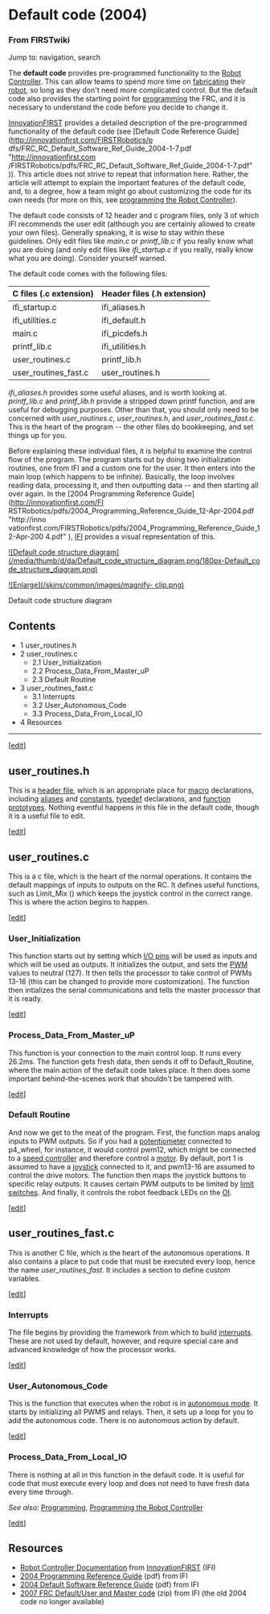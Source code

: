 # Default code (2004)

### From FIRSTwiki

Jump to: navigation, search

The **default code** provides pre-programmed functionality to the [Robot
Controller](/index.php/Robot_Controller "Robot Controller" ). This can allow
teams to spend more time on [fabricating](/index.php/Fabrication "Fabrication"
) their [robot](/index.php/Robot "Robot" ), so long as they don't need more
complicated control. But the default code also provides the starting point for
[programming](/index.php/Programming "Programming" ) the FRC, and it is
necessary to understand the code before you decide to change it.

[InnovationFIRST](/index.php/InnovationFIRST "InnovationFIRST" ) provides a
detailed description of the pre-programmed functionality of the default code
(see [Default Code Reference Guide](http://innovationfirst.com/FIRSTRobotics/p
dfs/FRC_RC_Default_Software_Ref_Guide_2004-1-7.pdf "http://innovationfirst.com
/FIRSTRobotics/pdfs/FRC_RC_Default_Software_Ref_Guide_2004-1-7.pdf" )). This
article does not strive to repeat that information here. Rather, the article
will attempt to explain the important features of the default code, and, to a
degree, how a team might go about customizing the code for its own needs (for
more on this, see [programming the Robot
Controller](/index.php/Programming_the_Robot_Controller "Programming the Robot
Controller" )).

The default code consists of 12 header and c program files, only 3 of which
IFI recommends the user edit (although you are certainly allowed to create
your own files). Generally speaking, it is wise to stay within these
guidelines. Only edit files like _main.c_ or _printf_lib.c_ if you really know
what you are doing (and only edit files like _ifi_startup.c_ if you really,
really know what you are doing). Consider yourself warned.

The default code comes with the following files:

C files (.c extension) |  Header files (.h extension)  
---|---  
ifi_startup.c |  ifi_aliases.h  
ifi_utilities.c |  ifi_default.h  
main.c |  ifi_picdefs.h  
printf_lib.c |  ifi_utilities.h  
user_routines.c |  printf_lib.h  
user_routines_fast.c |  user_routines.h  
  
_ifi_aliases.h_ provides some useful aliases, and is worth looking at.
_printf_lib.c_ and _printf_lib.h_ provide a stripped down printf function, and
are useful for debugging purposes. Other than that, you should only need to be
concerned with _user_routines.c_, _user_routines.h_, and
_user_routines_fast.c_. This is the heart of the program -- the other files do
bookkeeping, and set things up for you.

Before explaining these individual files, it is helpful to examine the control
flow of the program. The program starts out by doing two initialization
routines, one from IFI and a custom one for the user. It then enters into the
main loop (which happens to be infinite). Basically, the loop involves reading
data, processing it, and then outputting data -- and then starting all over
again. In the [2004 Programming Reference Guide](http://innovationfirst.com/FI
RSTRobotics/pdfs/2004_Programming_Reference_Guide_12-Apr-2004.pdf "http://inno
vationfirst.com/FIRSTRobotics/pdfs/2004_Programming_Reference_Guide_12-Apr-200
4.pdf" ), [IFI](/index.php/InnovationFIRST "InnovationFIRST" ) provides a
visual representation of this.

[![Default code structure
diagram](/media/thumb/d/da/Default_code_structure_diagram.png/180px-Default_co
de_structure_diagram.png)](/index.php/Image:Default_code_structure_diagram.png
"Default code structure diagram" )

[![Enlarge](/skins/common/images/magnify-
clip.png)](/index.php/Image:Default_code_structure_diagram.png "Enlarge" )

Default code structure diagram

## Contents

  * 1 user_routines.h
  * 2 user_routines.c
    * 2.1 User_Initialization
    * 2.2 Process_Data_From_Master_uP
    * 2.3 Default Routine
  * 3 user_routines_fast.c
    * 3.1 Interrupts
    * 3.2 User_Autonomous_Code
    * 3.3 Process_Data_From_Local_IO
  * 4 Resources  
---  
  
[[edit](/index.php?title=Default_code_%282004%29&action=edit&section=1 "Edit
section: user_routines.h" )]

## user_routines.h

This is a [header file](/index.php?title=Header_file&action=edit "Header file"
), which is an appropriate place for
[macro](/index.php?title=Macro&action=edit "Macro" ) declarations, including
[aliases](/index.php?title=Aliases&action=edit "Aliases" ) and
[constants](/index.php?title=Constants&action=edit "Constants" ),
[typedef](/index.php?title=Typedef&action=edit "Typedef" ) declarations, and
[function prototypes](/index.php?title=Function_prototypes&action=edit
"Function prototypes" ). Nothing eventful happens in this file in the default
code, though it is a useful file to edit.

[[edit](/index.php?title=Default_code_%282004%29&action=edit&section=2 "Edit
section: user_routines.c" )]

## user_routines.c

This is a c file, which is the heart of the normal operations. It contains the
default mappings of inputs to outputs on the RC. It defines useful functions,
such as Limit_Mix () which keeps the joystick control in the correct range.
This is where the action begins to happen.

[[edit](/index.php?title=Default_code_%282004%29&action=edit&section=3 "Edit
section: User_Initialization" )]

### User_Initialization

This function starts out by setting which [I/O
pins](/index.php?title=I/O_pins&action=edit "I/O pins" ) will be used as
inputs and which will be used as outputs. It initializes the output, and sets
the [PWM](/index.php/PWM "PWM" ) values to neutral (127). It then tells the
processor to take control of PWMs 13-16 (this can be changed to provide more
customization). The function then intializes the serial communications and
tells the master processor that it is ready.

[[edit](/index.php?title=Default_code_%282004%29&action=edit&section=4 "Edit
section: Process_Data_From_Master_uP" )]

### Process_Data_From_Master_uP

This function is your connection to the main control loop. It runs every
26.2ms. The function gets fresh data, then sends it off to Default_Routine,
where the main action of the default code takes place. It then does some
important behind-the-scenes work that shouldn't be tampered with.

[[edit](/index.php?title=Default_code_%282004%29&action=edit&section=5 "Edit
section: Default Routine" )]

### Default Routine

And now we get to the meat of the program. First, the function maps analog
inputs to PWM outputs. So if you had a
[potentiometer](/index.php/Potentiometer "Potentiometer" ) connected to
p4_wheel, for instance, it would control pwm12, which might be connected to a
[speed controller](/index.php/Victor_884 "Victor 884" ) and therefore control
a [motor](/index.php/Motor "Motor" ). By default, port 1 is assumed to have a
[joystick](/index.php/Joystick "Joystick" ) connected to it, and pwm13-16 are
assumed to control the drive motors. The function then maps the joystick
buttons to specific relay outputs. It causes certain PWM outputs to be limited
by [limit switches](/index.php/Limit_switch "Limit switch" ). And finally, it
controls the robot feedback LEDs on the [OI](/index.php/OI "OI" ).

[[edit](/index.php?title=Default_code_%282004%29&action=edit&section=6 "Edit
section: user_routines_fast.c" )]

## user_routines_fast.c

This is another C file, which is the heart of the autonomous operations. It
also contains a place to put code that must be executed every loop, hence the
name _user_routines_fast_. It includes a section to define custom variables.

[[edit](/index.php?title=Default_code_%282004%29&action=edit&section=7 "Edit
section: Interrupts" )]

### Interrupts

The file begins by providing the framework from which to build
[interrupts](/index.php/Interrupts "Interrupts" ). These are not used by
default, however, and require special care and advanced knowledge of how the
processor works.

[[edit](/index.php?title=Default_code_%282004%29&action=edit&section=8 "Edit
section: User_Autonomous_Code" )]

### User_Autonomous_Code

This is the function that executes when the robot is in [autonomous
mode](/index.php/Autonomous_mode "Autonomous mode" ). It starts by
initializing all PWMS and relays. Then, it sets up a loop for you to add the
autonomous code. There is no autonomous action by default.

[[edit](/index.php?title=Default_code_%282004%29&action=edit&section=9 "Edit
section: Process_Data_From_Local_IO" )]

### Process_Data_From_Local_IO

There is nothing at all in this function in the default code. It is useful for
code that must execute every loop and does not need to have fresh data every
time through.

_See also:_ [Programming](/index.php/Programming "Programming" ), [Programming
the Robot Controller](/index.php/Programming_the_Robot_Controller "Programming
the Robot Controller" )

[[edit](/index.php?title=Default_code_%282004%29&action=edit&section=10 "Edit
section: Resources" )]

## Resources

  * [Robot Controller Documentation](http://www.ifirobotics.com/rc.shtml "http://www.ifirobotics.com/rc.shtml" ) from [InnovationFIRST](/index.php/InnovationFIRST "InnovationFIRST" ) (IFI) 
  * [2004 Programming Reference Guide](http://www.ifirobotics.com/docs/legacy/2004-programming-reference-guide-12-apr-2004.pdf "http://www.ifirobotics.com/docs/legacy/2004-programming-reference-guide-12-apr-2004.pdf" ) (pdf) from IFI 
  * [2004 Default Software Reference Guide](http://www.ifirobotics.com/docs/legacy/frc-rc-default-software-ref-guide-2004-1-7.pdf "http://www.ifirobotics.com/docs/legacy/frc-rc-default-software-ref-guide-2004-1-7.pdf" ) (pdf) from IFI 
  * [2007 FRC Default/User and Master code](http://www.ifirobotics.com/docs/frc-code-2007-8722.zip "http://www.ifirobotics.com/docs/frc-code-2007-8722.zip" ) (zip) from IFI (the old 2004 code no longer available) 

